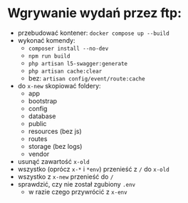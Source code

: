 # Wgrywanie wydań przez ftp:

- przebudować kontener: `docker compose up --build`
- wykonać komendy:
  - `composer install --no-dev`
  - `npm run build`
  - `php artisan l5-swagger:generate`
  - `php artisan cache:clear`
  - bez: `artisan config/event/route:cache`
- do `x-new` skopiować foldery:
  - app
  - bootstrap
  - config
  - database
  - public
  - resources (bez js)
  - routes
  - storage (bez logs)
  - vendor
- usunąć zawartość `x-old`
- wszystko (oprócz `x-*` i `*env`) przenieść z `/` do `x-old`
- wszystko z `x-new` przenieść do `/`
- sprawdzić, czy nie został zgubiony `.env`
  - w razie czego przywrócić z `x-env`
